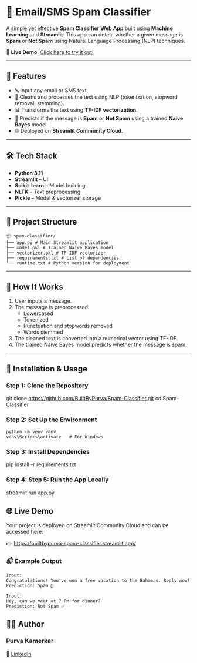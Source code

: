 # 📧 Email/SMS Spam Classifier

A simple yet effective **Spam Classifier Web App** built using **Machine Learning** and **Streamlit**. This app can detect whether a given message is **Spam** or **Not Spam** using Natural Language Processing (NLP) techniques.

🔗 **Live Demo**: [Click here to try it out!](https://builtbypurva-spam-classifier.streamlit.app/)

---

## 🚀 Features

- 🔤 Input any email or SMS text.
- 🧹 Cleans and processes the text using NLP (tokenization, stopword removal, stemming).
- 📊 Transforms the text using **TF-IDF vectorization**.
- 🤖 Predicts if the message is **Spam** or **Not Spam** using a trained **Naive Bayes** model.
- 🌐 Deployed on **Streamlit Community Cloud**.

---

## 🛠️ Tech Stack

- **Python 3.11**
- **Streamlit** – UI
- **Scikit-learn** – Model building
- **NLTK** – Text preprocessing
- **Pickle** – Model & vectorizer storage

---

## 📂 Project Structure
```
📦 spam-classifier/
├── app.py # Main Streamlit application
├── model.pkl # Trained Naive Bayes model
├── vectorizer.pkl # TF-IDF vectorizer
├── requirements.txt # List of dependencies
└── runtime.txt # Python version for deployment
```

---

## 🧠 How It Works

1. User inputs a message.
2. The message is preprocessed:
   - Lowercased
   - Tokenized
   - Punctuation and stopwords removed
   - Words stemmed
3. The cleaned text is converted into a numerical vector using TF-IDF.
4. The trained Naive Bayes model predicts whether the message is spam.

---

## 🔧 Installation & Usage

### Step 1: Clone the Repository
git clone https://github.com/BuiltByPurva/Spam-Classifier.git
cd Spam-Classifier

### Step 2: Set Up the Environment
```
python -m venv venv
venv\Scripts\activate   # For Windows
```

### Step 3: Install Dependencies
pip install -r requirements.txt

### Step 4: Step 5: Run the App Locally
streamlit run app.py


## 🌐 Live Demo
Your project is deployed on Streamlit Community Cloud and can be accessed here:

👉 https://builtbypurva-spam-classifier.streamlit.app/


### 📬 Example Output
```
Input:
Congratulations! You've won a free vacation to the Bahamas. Reply now!
Prediction: Spam 🚫
```
```
Input:
Hey, can we meet at 7 PM for dinner?
Prediction: Not Spam ✅
```


## 🙋‍♀️ Author
### Purva Kamerkar
📎 [LinkedIn](https://www.linkedin.com/in/purva-kamerkar)
